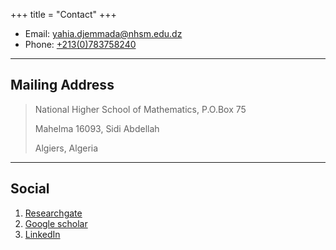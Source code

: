 +++
title = "Contact"
+++

* Email: [yahia.djemmada@nhsm.edu.dz](mailto:yahia.djemmada@nhsm.edu.dz)
* Phone: [+213(0)783758240](tel:+213(0)783758240)

---

## Mailing Address

> National Higher School of Mathematics, P.O.Box 75
>
>Mahelma 16093, Sidi Abdellah
>
> Algiers, Algeria

---

## Social

1. [Researchgate](https://www.researchgate.net/profile/Yahia-Djemmada)
2. [Google scholar](https://scholar.google.com/citations?user=3kStp0sAAAAJ&hl=en)
3. [LinkedIn](https://www.linkedin.com/in/yahiadjemmada/)